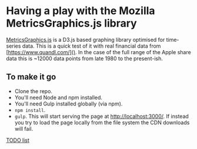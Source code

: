 # Having a play with the Mozilla MetricsGraphics.js library

[MetricsGraphics.js](http://metricsgraphicsjs.org/) is a D3.js based graphing library optimised for time-series data. This is a quick test of it with real financial data from [https://www.quandl.com/](). In the case of the full range of the Apple share data this is ~12000 data points from late 1980 to the present-ish.

## To make it go
* Clone the repo.
* You'll need Node and npm installed.
* You'll need Gulp installed globally (via npm).
* `npm install`.
* `gulp`. This will start serving the page at [http://localhost:3000/](). If instead you try to load the page locally from the file system the CDN downloads will fail.

[TODO list](todo.md)